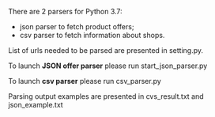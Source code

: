 There are 2 parsers for Python 3.7:
- json parser to fetch product offers;
- csv parser to fetch information about shops. 

List of urls needed to be parsed are presented in setting.py.

To launch **JSON offer parser** please run start_json_parser.py 

To launch **csv parser** please run csv_parser.py 

Parsing output examples are presented in cvs_result.txt and json_example.txt
 
